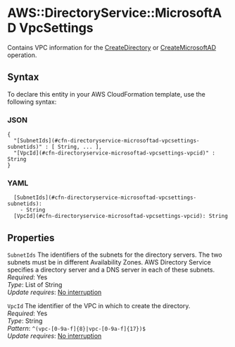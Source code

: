 # AWS::DirectoryService::MicrosoftAD VpcSettings<a name="aws-properties-directoryservice-microsoftad-vpcsettings"></a>

Contains VPC information for the [CreateDirectory](https://docs.aws.amazon.com/directoryservice/latest/devguide/API_CreateDirectory.html) or [CreateMicrosoftAD](https://docs.aws.amazon.com/directoryservice/latest/devguide/API_CreateMicrosoftAD.html) operation\.

## Syntax<a name="aws-properties-directoryservice-microsoftad-vpcsettings-syntax"></a>

To declare this entity in your AWS CloudFormation template, use the following syntax:

### JSON<a name="aws-properties-directoryservice-microsoftad-vpcsettings-syntax.json"></a>

```
{
  "[SubnetIds](#cfn-directoryservice-microsoftad-vpcsettings-subnetids)" : [ String, ... ],
  "[VpcId](#cfn-directoryservice-microsoftad-vpcsettings-vpcid)" : String
}
```

### YAML<a name="aws-properties-directoryservice-microsoftad-vpcsettings-syntax.yaml"></a>

```
  [SubnetIds](#cfn-directoryservice-microsoftad-vpcsettings-subnetids): 
    - String
  [VpcId](#cfn-directoryservice-microsoftad-vpcsettings-vpcid): String
```

## Properties<a name="aws-properties-directoryservice-microsoftad-vpcsettings-properties"></a>

`SubnetIds`  <a name="cfn-directoryservice-microsoftad-vpcsettings-subnetids"></a>
The identifiers of the subnets for the directory servers\. The two subnets must be in different Availability Zones\. AWS Directory Service specifies a directory server and a DNS server in each of these subnets\.  
*Required*: Yes  
*Type*: List of String  
*Update requires*: [No interruption](https://docs.aws.amazon.com/AWSCloudFormation/latest/UserGuide/using-cfn-updating-stacks-update-behaviors.html#update-no-interrupt)

`VpcId`  <a name="cfn-directoryservice-microsoftad-vpcsettings-vpcid"></a>
The identifier of the VPC in which to create the directory\.  
*Required*: Yes  
*Type*: String  
*Pattern*: `^(vpc-[0-9a-f]{8}|vpc-[0-9a-f]{17})$`  
*Update requires*: [No interruption](https://docs.aws.amazon.com/AWSCloudFormation/latest/UserGuide/using-cfn-updating-stacks-update-behaviors.html#update-no-interrupt)